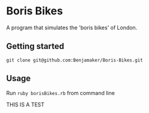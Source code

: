 # Boris Bikes

A program that simulates the 'boris bikes' of London.

## Getting started

`git clone git@github.com:Benjamaker/Boris-Bikes.git`
<!-- command_to_install_dependencies` (e.g. `bundle`) -->

## Usage

Run `ruby borisBikes.rb` from command line

THIS IS A TEST
<!-- `command_to_start` (e.g. `rackup` or `rails s`) -->
<!-- Navigate to `http://localhost:4567/`
## Running tests
`test_command` (e.g. `rspec`) -->
